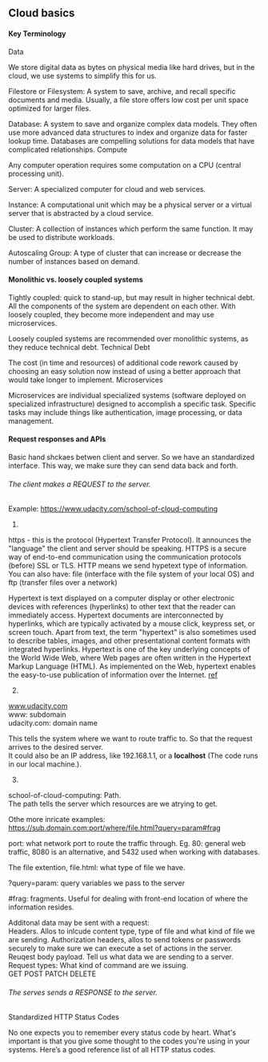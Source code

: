 ## Cloud basics

#### Key Terminology

Data

We store digital data as bytes on physical media like hard drives, but in the cloud, we use systems to simplify this for us.

Filestore or Filesystem: A system to save, archive, and recall specific documents and media. Usually, a file store offers low cost per unit space optimized for larger files.

Database: A system to save and organize complex data models. They often use more advanced data structures to index and organize data for faster lookup time. Databases are compelling solutions for data models that have complicated relationships.
Compute

Any computer operation requires some computation on a CPU (central processing unit).

Server: A specialized computer for cloud and web services.

Instance: A computational unit which may be a physical server or a virtual server that is abstracted by a cloud service.

Cluster: A collection of instances which perform the same function. It may be used to distribute workloads.

Autoscaling Group: A type of cluster that can increase or decrease the number of instances based on demand.

#### Monolithic vs. loosely coupled systems

Tightly coupled: quick to stand-up, but may result in higher technical debt. 
All the components of the system are dependent on each other. With loosely coupled, they become more independent and may use microservices. 

Loosely coupled systems are recommended over monolithic systems, as they reduce technical debt.
Technical Debt

The cost (in time and resources) of additional code rework caused by choosing an easy solution now instead of using a better approach that would take longer to implement.
Microservices

Microservices are individual specialized systems (software deployed on specialized infrastructure) designed to accomplish a specific task. Specific tasks may include things like authentication, image processing, or data management.


#### Request responses and APIs

Basic hand shckaes betwen client and server. So we have an standardized interface. This way, we make sure they can send data back and forth.

###### The client makes a REQUEST to the server. 

Example: https://www.udacity.com/school-of-cloud-computing

1.  
https - this is the protocol (Hypertext Transfer Protocol). It announces the "language" the client and server should be speaking. HTTPS is a secure way of end-to-end communication using the communication protocols (before) SSL or TLS.
HTTP means we send hypetext type of information. 
You can also have: file (interface with the file system of your local OS) and ftp (transfer files over a network)


Hypertext is text displayed on a computer display or other electronic devices with references (hyperlinks) to other text that the reader can immediately access. Hypertext documents are interconnected by hyperlinks, which are typically activated by a mouse click, keypress set, or screen touch. Apart from text, the term "hypertext" is also sometimes used to describe tables, images, and other presentational content formats with integrated hyperlinks. Hypertext is one of the key underlying concepts of the World Wide Web, where Web pages are often written in the Hypertext Markup Language (HTML). As implemented on the Web, hypertext enables the easy-to-use publication of information over the Internet.
[ref](https://en.wikipedia.org/wiki/Hypertext)

2.  
www.udacity.com  
www: subdomain  
udacity.com: domain name  

This tells the system where we want to route traffic to. So that the request arrives to the desired server.  
It could also be an IP address, like 192.168.1.1, or a **localhost** (The code runs in our local machine.). 

3.  
school-of-cloud-computing: Path.  
The path tells the server which resources are we atrying to get.

Othe more inricate examples:  
https://sub.domain.com:port/where/file.html?query=param#frag

port: what network port to route the traffic through. Eg. 80: general web traffic, 8080 is an alternative, and 5432 used when working with databases.

The file extention, file.html: what type of file we have. 

?query=param: query variables we pass to the server

#frag: fragments. Useful for dealing with front-end location of where the information resides. 

Additonal data may be sent with a request:  
Headers. Allos to inlcude content type, type of file and what kind of file we are sending. Authorization headers, allos to send tokens or passwords securely to make sure we can execute a set of actions in the server.   
Reuqest body payload. Tell us what data we are sending to a server.
Request types: What kind of command are we issuing.   
  GET
  POST
  PATCH
  DELETE
              
###### The serves sends a RESPONSE to the server. 
            
Standardized HTTP Status Codes

No one expects you to remember every status code by heart. What's important is that you give some thought to the codes you're using in your systems. Here’s a good reference list of all HTTP status codes.

              
  





















